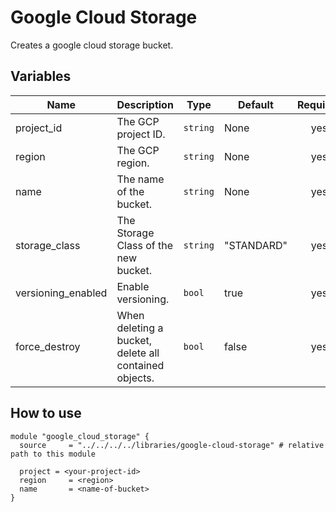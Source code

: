# Google Cloud Storage

Creates a google cloud storage bucket.

## Variables

| Name               | Description                                           | Type     | Default    | Required |
| ------------------ | ----------------------------------------------------- | -------- | ---------- | :------: |
| project_id         | The GCP project ID.                                   | `string` | None       |   yes    |
| region             | The GCP region.                                       | `string` | None       |   yes    |
| name               | The name of the bucket.                               | `string` | None       |   yes    |
| storage_class      | The Storage Class of the new bucket.                  | `string` | "STANDARD" |   yes    |
| versioning_enabled | Enable versioning.                                    | `bool`   | true       |   yes    |
| force_destroy      | When deleting a bucket, delete all contained objects. | `bool`   | false      |   yes    |

## How to use

```
module "google_cloud_storage" {
  source     = "../../../../libraries/google-cloud-storage" # relative path to this module

  project = <your-project-id>
  region     = <region>
  name       = <name-of-bucket>
}

```
